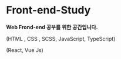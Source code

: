 # Front-end-Study

**Web Frond-end 공부를 위한 공간입니다.**

(HTML , CSS , SCSS, JavaScript, TypeScript)

(React, Vue Js)